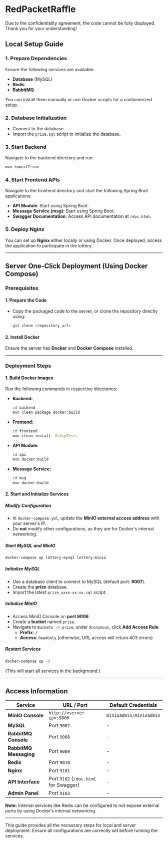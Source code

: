 # RedPacketRaffle

Due to the confidentiality agreement, the code cannot be fully displayed. Thank you for your understanding!

## Local Setup Guide

### 1. Prepare Dependencies

Ensure the following services are available:

- **Database** (MySQL)
- **Redis**
- **RabbitMQ**

You can install them manually or use Docker scripts for a containerized setup.

### 2. Database Initialization

- Connect to the database.
- Import the `prize.sql` script to initialize the database.

### 3. Start Backend

Navigate to the backend directory and run:

```sh
mvn tomcat7:run
```

### 4. Start Frontend APIs

Navigate to the frontend directory and start the following Spring Boot applications:

- **API Module**: Start using Spring Boot.
- **Message Service (msg)**: Start using Spring Boot.
- **Swagger Documentation**: Access API documentation at `/doc.html`.

### 5. Deploy Nginx

You can set up **Nginx** either locally or using Docker. Once deployed, access the application to participate in the lottery.

---

## Server One-Click Deployment (Using Docker Compose)

### Prerequisites

#### 1. Prepare the Code

- Copy the packaged code to the server, or clone the repository directly using:
  ```sh
  git clone <repository_url>
  ```

#### 2. Install Docker

Ensure the server has **Docker** and **Docker Compose** installed.

---

### Deployment Steps

#### 1. Build Docker Images

Run the following commands in respective directories:

- **Backend:**
  ```sh
  cd backend
  mvn clean package docker:build
  ```
- **Frontend:**
  ```sh
  cd frontend
  mvn clean install -DskipTests
  ```
- **API Module:**
  ```sh
  cd api
  mvn docker:build
  ```
- **Message Service:**
  ```sh
  cd msg
  mvn docker:build
  ```

#### 2. Start and Initialize Services

##### Modify Configuration

- In `docker-compose.yml`, update the **MinIO external access address** with your server's IP.
- Do **not** modify other configurations, as they are for Docker's internal networking.

##### Start MySQL and MinIO

```sh
docker-compose up lottery-mysql lottery-minio
```

##### Initialize MySQL

- Use a database client to connect to MySQL (default port: **9007**).
- Create the **prize** database.
- Import the latest `prize_xxxx-xx-xx.sql` script.

##### Initialize MinIO

- Access MinIO Console on **port 9006**.
- Create a **bucket** named `prize`.
- Navigate to `Buckets -> prize`, under `Anonymous`, click **Add Access Rule**.
  - **Prefix**: `/`
  - **Access**: `ReadOnly` (otherwise, URL access will return 403 errors)

##### Restart Services

```sh
docker-compose up -d
```

(This will start all services in the background.)

---

## Access Information

| Service                | URL / Port                            | Default Credentials     |
| ---------------------- | ------------------------------------- | ----------------------- |
| **MinIO Console**      | `http://<server-ip>:9006`             | `minioadmin/minioadmin` |
| **MySQL**              | Port `9007`                           | -                       |
| **RabbitMQ Console**   | Port `9008`                           | -                       |
| **RabbitMQ Messaging** | Port `9009`                           | -                       |
| **Redis**              | Port `9010`                           | -                       |
| **Nginx**              | Port `9101`                           | -                       |
| **API Interface**      | Port `9102` (`/doc.html` for Swagger) | -                       |
| **Admin Panel**        | Port `9103`                           | -                       |

**Note:** Internal services like Redis can be configured to not expose external ports by using Docker’s internal networking.

---

This guide provides all the necessary steps for local and server deployment. Ensure all configurations are correctly set before running the services.


